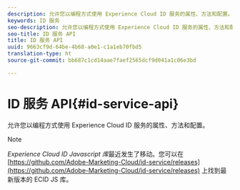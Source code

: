 ```yaml
---
description: 允许您以编程方式使用 Experience Cloud ID 服务的属性、方法和配置。
keywords: ID 服务
seo-description: 允许您以编程方式使用 Experience Cloud ID 服务的属性、方法和配置。
seo-title: ID 服务 API
title: ID 服务 API
uuid: 9663cf9d-64be-4b68-a0e1-c1a1eb70fbd5
translation-type: ht
source-git-commit: bb687c1cd14aae7faef2565dcf9d041a1c06e3bd

---
```



# ID 服务 API{#id-service-api}

允许您以编程方式使用 Experience Cloud ID 服务的属性、方法和配置。

>[!NOTE]
>
>*Experience Cloud ID Javascript 库*最近发生了移动。您可以在 [https://github.com/Adobe-Marketing-Cloud/id-service/releases](https://github.com/Adobe-Marketing-Cloud/id-service/releases) 上找到最新版本的 ECID JS 库。

